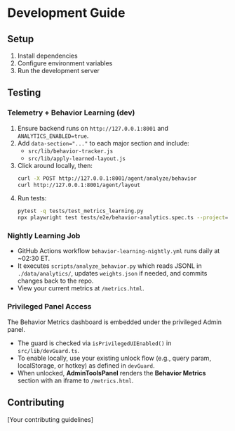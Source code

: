 # Development Guide

## Setup

1. Install dependencies
2. Configure environment variables
3. Run the development server

## Testing

### Telemetry + Behavior Learning (dev)
1. Ensure backend runs on `http://127.0.0.1:8001` and `ANALYTICS_ENABLED=true`.
2. Add `data-section="..."` to each major section and include:
   - `src/lib/behavior-tracker.js`
   - `src/lib/apply-learned-layout.js`
3. Click around locally, then:
   ```bash
   curl -X POST http://127.0.0.1:8001/agent/analyze/behavior
   curl http://127.0.0.1:8001/agent/layout
   ```
4. Run tests:
   ```bash
   pytest -q tests/test_metrics_learning.py
   npx playwright test tests/e2e/behavior-analytics.spec.ts --project=chromium
   ```

### Nightly Learning Job
- GitHub Actions workflow `behavior-learning-nightly.yml` runs daily at ~02:30 ET.
- It executes `scripts/analyze_behavior.py` which reads JSONL in `./data/analytics/`, updates `weights.json` if needed, and commits changes back to the repo.
- View your current metrics at `/metrics.html`.

### Privileged Panel Access
The Behavior Metrics dashboard is embedded under the privileged Admin panel.

- The guard is checked via `isPrivilegedUIEnabled()` in `src/lib/devGuard.ts`.
- To enable locally, use your existing unlock flow (e.g., query param, localStorage, or hotkey) as defined in `devGuard`.
- When unlocked, **AdminToolsPanel** renders the **Behavior Metrics** section with an iframe to `/metrics.html`.

## Contributing

[Your contributing guidelines]
